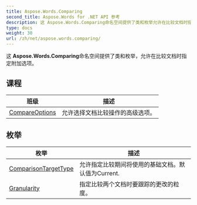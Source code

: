 ```yaml
---
title: Aspose.Words.Comparing
second_title: Aspose.Words for .NET API 参考
description: 这 Aspose.Words.Comparing命名空间提供了类和枚举允许在比较文档时指定附加选项
type: docs
weight: 30
url: /zh/net/aspose.words.comparing/
---
```

这 **Aspose.Words.Comparing**命名空间提供了类和枚举，允许在比较文档时指定附加选项。

## 课程

| 班级 | 描述 |
| --- | --- |
| [CompareOptions](./compareoptions/) | 允许选择文档比较操作的高级选项。 |
## 枚举

| 枚举 | 描述 |
| --- | --- |
| [ComparisonTargetType](./comparisontargettype/) | 允许指定比较期间将使用的基础文档。默认值为Current. |
| [Granularity](./granularity/) | 指定比较两个文档时要跟踪的更改的粒度。 |


